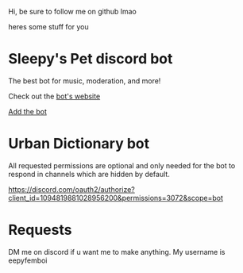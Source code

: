 Hi, be sure to follow me on github lmao

heres some stuff for you

# Sleepy's Pet discord bot

The best bot for music, moderation, and more!

Check out the [bot's website](https://sleepys.pet/)

[Add the bot](https://discord.com/application-directory/1093032431298285598)


# Urban Dictionary bot

All requested permissions are optional and only needed for the bot to respond in channels which are hidden by default.

https://discord.com/oauth2/authorize?client_id=1094819881028956200&permissions=3072&scope=bot


# Requests

DM me on discord if u want me to make anything. My username is eepyfemboi
